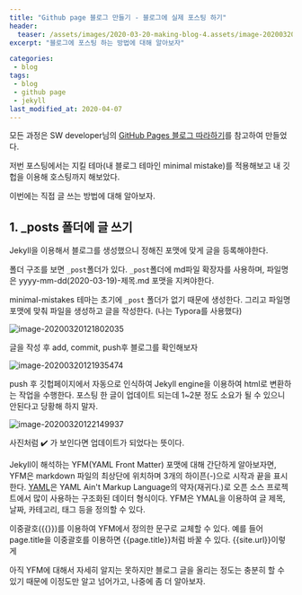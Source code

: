 ```yaml
---
title: "Github page 블로그 만들기 - 블로그에 실제 포스팅 하기"
header:
  teaser: /assets/images/2020-03-20-making-blog-4.assets/image-20200320121935474.png
excerpt: "블로그에 포스팅 하는 방법에 대해 알아보자"

categories:
 - blog
tags:
 - blog
 - github page
 - jekyll
last_modified_at: 2020-04-07
---
```


모든 과정은 SW developer님의 [GitHub Pages 블로그 따라하기](https://devinlife.com/howto/)를 참고하여 만들었다.

저번 포스팅에서는 지킬 테마(내 블로그 테마인 minimal mistake)를 적용해보고 내 깃헙을 이용해 호스팅까지 해보았다.

이번에는 직접 글 쓰는 방법에 대해 알아보자.

## 1. _posts 폴더에 글 쓰기

Jekyll을 이용해서 블로그를 생성했으니 정해진 포맷에 맞게 글을 등록해야한다.

폴더 구조를 보면 `_post`폴더가 있다. `_post`폴더에 md파일 확장자를 사용하며, 파일명은 yyyy-mm-dd(2020-03-19)-제목.md 포맷을 지켜야한다.

minimal-mistakes 테마는 초기에 `_post` 폴더가 없기 때문에 생성한다. 그리고 파일명 포맷에 맞춰 파일을 생성하고 글을 작성한다. (나는 Typora를 사용했다)

![image-20200320121802035]({{site.url}}/assets/images/2020-03-20-making-blog-4.assets/image-20200320121802035.png)

글을 작성 후 add, commit, push후 블로그를 확인해보자

![image-20200320121935474]({{site.url}}/assets/images/2020-03-20-making-blog-4.assets/image-20200320121935474.png)

push 후 깃헙페이지에서 자동으로 인식하여 Jekyll engine을 이용하여 html로 변환하는 작업을 수행한다. 포스팅 한 글이 업데이트 되는데 1~2분 정도 소요가 될 수 있으니 안된다고 당황해 하지 말자.

![image-20200320122149937]({{site.url}}/assets/images/2020-03-20-making-blog-4.assets/image-20200320122149937.png)

사진처럼 :heavy_check_mark: 가 보인다면 업데이트가 되었다는 뜻이다.

Jekyll이 해석하는 YFM(YAML Front Matter) 포맷에 대해 간단하게 알아보자면, YFM은 markdown 파일의 최상단에 위치하며 3개의 하이픈(-)으로 시작과 끝을 표시한다. [YAML](https://ko.wikipedia.org/wiki/YAML)은 YAML Ain't Markup Language의 약자(재귀다.)로 오픈 소스 프로젝트에서 많이 사용하는 구조화된 데이터 형식이다. YFM은 YMAL을 이용하여 글 제목, 날짜, 카테고리, 태그 등을 정의할 수 있다.

이중괄호({{}})를 이용하여 YFM에서 정의한 문구로 교체할 수 있다. 예를 들어 page.title을 이중괄호를 이용하면 {{page.title}}처럼 바꿀 수 있다. {{site.url}}이렇게

아직 YFM에 대해서 자세히 알지는 못하지만 블로그 글을 올리는 정도는 충분히 할 수 있기 때문에 이정도만 알고 넘어가고, 나중에 좀 더 알아보자.



